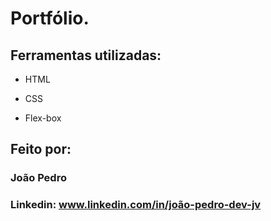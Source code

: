 # Portfólio.

## Ferramentas utilizadas:

* HTML

* CSS

* Flex-box

## Feito por:

### João Pedro

### Linkedin: www.linkedin.com/in/joão-pedro-dev-jv

```
